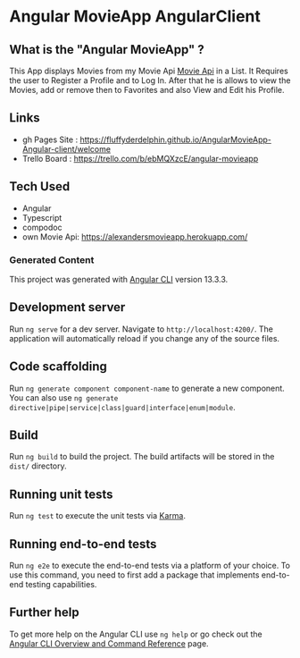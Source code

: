 # Angular MovieApp AngularClient

## What is the "Angular MovieApp" ?
This App displays Movies from my Movie Api [Movie Api](https://github.com/FluffyderDelphin/Movie_App_Project) in a List.
It Requires the user to Register a Profile and to Log In. After that he is allows to view the Movies, add or remove then to Favorites and also View and Edit his Profile.

## Links
- gh Pages Site : https://fluffyderdelphin.github.io/AngularMovieApp-Angular-client/welcome
- Trello Board : https://trello.com/b/ebMQXzcE/angular-movieapp


## Tech Used
- Angular 
- Typescript 
- compodoc
- own Movie Api: https://alexandersmovieapp.herokuapp.com/



### Generated Content 
This project was generated with [Angular CLI](https://github.com/angular/angular-cli) version 13.3.3.

## Development server

Run `ng serve` for a dev server. Navigate to `http://localhost:4200/`. The application will automatically reload if you change any of the source files.

## Code scaffolding

Run `ng generate component component-name` to generate a new component. You can also use `ng generate directive|pipe|service|class|guard|interface|enum|module`.

## Build

Run `ng build` to build the project. The build artifacts will be stored in the `dist/` directory.

## Running unit tests

Run `ng test` to execute the unit tests via [Karma](https://karma-runner.github.io).

## Running end-to-end tests

Run `ng e2e` to execute the end-to-end tests via a platform of your choice. To use this command, you need to first add a package that implements end-to-end testing capabilities.

## Further help

To get more help on the Angular CLI use `ng help` or go check out the [Angular CLI Overview and Command Reference](https://angular.io/cli) page.
